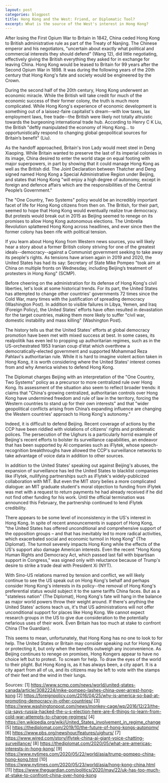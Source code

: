 ```yaml
---
layout: post
categories: blogpost
title: Hong Kong and the West: Friend, or Diplomatic Tool?
excerpt: What is the source of the West's interest in Hong Kong?
---
```


After losing the First Opium War to Britain in 1842, China ceded Hong Kong to British administrative rule as part of the Treaty of Nanjing. The Chinese emperor and his negotiators, "uncertain about exactly what political and commercial interests they should defend" (Wang 12), did little negotiating, effectively giving the British everything they asked for in exchange for leaving China. Hong Kong would be leased to Britain for 99 years after the Second Opium War in 1898. It was during the following years of the 20th century that Hong Kong's fate and society would be engineered by the Crown.

During the second half of the 20th century, Hong Kong underwent an economic miracle. While the British will take credit for much of the economic success of their former colony, the truth is much more complicated. While Hong Kong's experience of economic development is something out of a laissez-faire capitalist's dream--with low taxes, lax employment laws, free trade--the British were likely not totally altruistic towards the burgeoning international trade hub. According to Henry C K Liu, the British "deftly manipulated the economy of Hong Kong... to opportunistically respond to changing global geopolitical sources for Britain’s benefit" (Liu).

As the handoff approached, Britain's Iron Lady would meet steel in Deng Xiaoping. While Britain wanted to preserve the last of its imperial colonies in its image, China desired to enter the world stage on equal footing with major superpowers, in part by showing that it could manage Hong Kong as well as the British did. The Joint Declaration between Thatcher and Deng signed named Hong Kong a Special Administrative Region under Beijing, and states that Hong Kong "will enjoy a high degree of autonomy, except in foreign and defence affairs which are the responsibilities of the Central People’s Government."

The "One Country, Two Systems" policy would be an incredibly important facet of life for Hong Kong citizens from then on. The British, for their part, seemed to hope that Hong Kong would eventually realize true democracy. But protests would break out in 2015 as Beijing seemed to renege on its promises to allow Hong Kong autonomous elections. The Umbrella Revolution splattered Hong Kong across headlines, and ever since then the former colony has been rife with political tension.

If you learn about Hong Kong from Western news sources, you will likely hear a story about a former British colony striving for one of the greatest ideals--democracy--against a Communist government seeking to take away its people's rights. As tensions have arisen again in 2019 and 2020, the United States has had its say: Secretary of State Mike Pompeo "took aim at China on multiple fronts on Wednesday, including Beijing’s treatment of protesters in Hong Kong" (SCMP).

Before cheering on the administration for its defense of Hong Kong's civil liberties, let's look at some historical trends. For its part, the United States has attempted to change other countries' governments 72 times since the Cold War, many times with the justification of spreading democracy (Washington Post). In addition to visible failures in Libya, Yemen, and Iraq (Foreign Policy), the United States' efforts have often resulted in devastation for the target countries, making them more likely to suffer "civil war, domestic instability and mass killing" (Washington Post).

The history tells us that the United States' efforts at global democracy promotion have been met with mixed success at best. In some cases, its realpolitik has even led to propping up authoritarian regimes, such as in the US-orchestrated 1953 Iranian coup d'état which overthrew a democratically-elected government and supported Mohammad Reza Pahlavi's authoritarian rule. While it is hard to imagine violent action taken in Hong Kong, it is worth considering where the United States' interest comes from and why America wishes to defend Hong Kong.

The Diplomat charges Beijing with an interpretation of the "One Country, Two Systems" policy as a precursor to more centralized rule over Hong Kong. Its assessment of the situation also seem to reflect broader trends: it claims that "China's growing centralized, authoritarian controls over Hong Kong have undermined freedom and rule of law in the territory, forcing the Western countries to stand up for their own interests" and that "wider geopolitical conflicts arising from China’s expanding influence are changing the Western countries' approach to Hong Kong's autonomy."

Indeed, it is difficult to defend Beijing. Recent coverage of actions by the CCP have been riddled with violations of citizens' rights and problematic polices. The persecution of the Uighurs is a particularly horrid example of Beijing's recent efforts to bolster its surveillance capabilities, an endeavor that has been supported by AI companies such as iFlytek, whose speech-recognition breakthroughs have allowed the CCP's surveillance networks to take advantage of voice data in addition to other sources.

In addition to the United States' speaking out against Beijing's abuses, the expansion of surveillance has led the United States to blacklist companies like iFlytek, nullifying partnerships such as iFlytek's widely-publicized collaboration with MIT. But even the MIT story belies a more complicated dialogue: an MIT graduate student's moral objection to funding from iFlytek was met with a request to return payments he had already received if he did not find other funding for his work. Until the official termination was announced this February, the partnership continued to lend iFlytek credibility.

There appears to be some level of inconsistency in the US's interest in Hong Kong. In spite of recent announcements in support of Hong Kong, "the United States has offered unconditional and comprehensive support of the opposition groups – and that has inevitably led to more radical activities, which exacerbated social and economic turmoil in Hong Kong" (The Diplomat). The turmoil severely impacts Hong Kong while the effects of the US's support also damage American interests. Even the recent "Hong Kong Human Rights and Democracy Act, which passed last fall with bipartisan support in Congress," was signed only with reluctance because of Trump's desire to strike a trade deal with President Xi (NYT).

With Sino-US relations marred by tension and conflict, we will likely continue to see the US speak out on Hong Kong's behalf and perhaps consider Hong Kong's interests in its policy--the removal of Hong Kong's preferential status would subject it to the same tariffs China faces. But as a "stateless nation" (The Diplomat), Hong Kong's fate will hang in the balance as major world powers throw their weight around. If there's anything the United States' actions teach us, it's that US administrations will not offer unconditional support for places like Hong Kong. We cannot expect research groups _in_ the US to give due consideration to the potentially nefarious uses of their work. Even Britain has too much at stake to confront China (The Guardian).

This seems to mean, unfortunately, that Hong Kong has no one to look to for help. The United States or Britain may consider speaking out for Hong Kong or protecting it, but only when the benefits outweigh any inconvenience. As Beijing continues to renege on promises, Hong Kongers appear to have no choice left but to protest. To scream for help. To draw the eyes of the world to their plight. But Hong Kong is, as it has always been, a city apart. It is a city apart from all of us, and its citizens may be left to vote with the stamps of their feet and the wind in their lungs.


Sources:
[1] https://www.scmp.com/news/world/united-states-canada/article/3082224/mike-pompeo-lashes-china-over-arrest-hong-kong
[2] https://foreignpolicy.com/2016/04/25/why-is-america-so-bad-at-promoting-democracy-in-other-countries/
[3] https://www.washingtonpost.com/news/monkey-cage/wp/2016/12/23/the-cia-says-russia-hacked-the-u-s-election-here-are-6-things-to-learn-from-cold-war-attempts-to-change-regimes/
[4] https://en.wikipedia.org/wiki/United_States_involvement_in_regime_change
[5] https://thediplomat.com/2019/10/the-future-of-hong-kongs-autonomy/
[6] https://www.pbs.org/newshour/features/uighurs/
[7] https://www.wired.com/story/iflytek-china-ai-giant-voice-chatting-surveillance/
[8] https://thediplomat.com/2020/05/what-are-americas-interests-in-hong-kong/
[9] https://www.nytimes.com/2020/05/22/world/asia/trump-pompeo-china-hong-kong.html
[10] https://www.nytimes.com/2020/05/23/world/asia/hong-kong-china.html
[11] https://www.theguardian.com/politics/2020/may/22/uk-has-too-much-at-stake-to-confront-china-over-hong-kong
